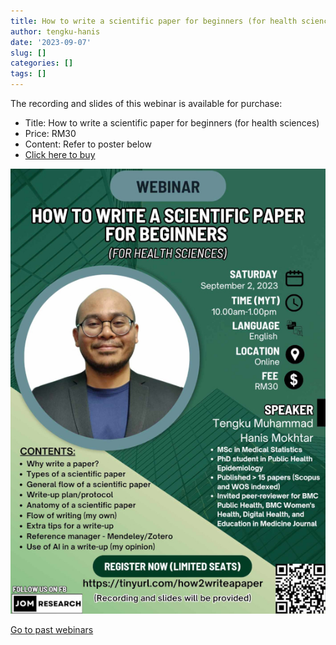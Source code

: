 ```yaml
---
title: How to write a scientific paper for beginners (for health sciences)
author: tengku-hanis
date: '2023-09-07'
slug: []
categories: []
tags: []
---
```


The recording and slides of this webinar is available for purchase:

- Title: How to write a scientific paper for beginners (for health sciences)
- Price: RM30
- Content: Refer to poster below
- [Click here to buy](https://docs.google.com/forms/d/e/1FAIpQLSeEaEa0n3SLl_s9JX8oNjL96QSrik58CP5uao5DViDiIhSF2Q/viewform)

![](images/poster.jpg)

[Go to past webinars](https://jomresearch.netlify.app/webinars/#past-webinars)